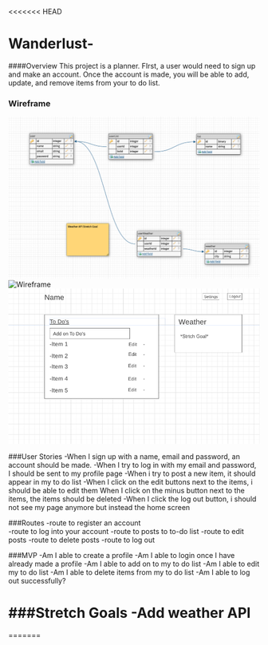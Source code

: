 <<<<<<< HEAD
# Wanderlust-

####Overview 
This project is a planner. FIrst, a user would need to sign up and make an account. Once the account is made, you will be able to add, update, and remove items from your to do list. 

### Wireframe 
![Wireframe](project2Images/dbERD.png)
![Wireframe](project2Images/homeWirefram.png)
![Wireframe](project2Images/userProfileWireframe.png)

###User Stories
-When I sign up with a name, email and password, an account should be made. 
-When I try to log in with my email and password, I should be sent to my profile page 
-When i try to post a new item, it should appear in my to do list 
-When I click on the edit buttons next to the items, i should be able to edit them 
When I click on the minus button next to the items, the items should be deleted
-When I click the log out button, i should not see my page anymore but instead the home screen 

###Routes
-route to register an account  
-route to log into your account
-route to posts to to-do list 
-route to edit posts
-route to delete posts
-route to log out 

###MVP 
-Am I able to create a profile 
-Am I able to login once I have already made a profile
-Am I able to add on to my to do list 
-Am I able to edit my to do list
-Am I able to delete items from my to do list
-Am I able to log out successfully? 

###Stretch Goals 
-Add weather API 
=======


=======

